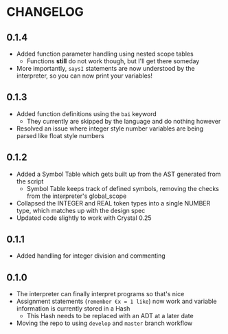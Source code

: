 # CHANGELOG

## 0.1.4
- Added function parameter handling using nested scope tables
    - Functions **still** do not work though, but I'll get there someday
- More importantly, `saysI` statements are now understood by the interpreter, so you can now print your variables!

## 0.1.3
- Added function definitions using the `bai` keyword
    - They currently are skipped by the language and do nothing however
- Resolved an issue where integer style number variables are being parsed like float style numbers

## 0.1.2
- Added a Symbol Table which gets built up from the AST generated from the script
    - Symbol Table keeps track of defined symbols, removing the checks from the interpreter's global_scope
- Collapsed the INTEGER and REAL token types into a single NUMBER type, which matches up with the design spec
- Updated code slightly to work with Crystal 0.25

## 0.1.1
- Added handling for integer division and commenting

## 0.1.0
- The interpreter can finally interpret programs so that's nice
- Assignment statements (`remember €x = 1 like`) now work and variable information is currently stored in a Hash
    - This Hash needs to be replaced with an ADT at a later date
- Moving the repo to using `develop` and `master` branch workflow
